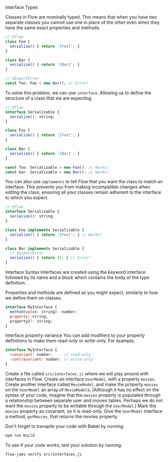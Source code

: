 Interface Types

Classes in Flow are nominally typed. This means that when you have two separate classes you cannot use one in place of the other even when they have the same exact properties and methods.

```js
// @flow
class Foo {
  serialize() { return '[Foo]'; }
}

class Bar {
  serialize() { return '[Bar]'; }
}

// $ExpectError
const foo: Foo = new Bar(); // Error!
```

To solve this problem, we can use `interface`.  Allowing us to define the structure of a class that we are expecting.

```js
// @flow
interface Serializable {
  serialize(): string;
}

class Foo {
  serialize() { return '[Foo]'; }
}

class Bar {
  serialize() { return '[Bar]'; }
}

const foo: Serializable = new Foo(); // Works!
const bar: Serializable = new Bar(); // Works!
```

You can also use `implements` to tell Flow that you want the class to match an interface. This prevents you from making incompatible changes when editing the class, ensuring all your classes remain adherent to the interface to which you expect.

```js
// @flow
interface Serializable {
  serialize(): string;
}

class Foo implements Serializable {
  serialize() { return '[Foo]'; } // Works!
}

class Bar implements Serializable {
  // $ExpectError
  serialize() { return 42; } // Error!
}
```

Interface Syntax
Interfaces are created using the keyword interface followed by its name and a block which contains the body of the type definition.

Properties and methods are defined as you might expect, similarly to how we define them on classes.

```js
interface MyInterface {
  method(value: string): number;
  property: string;
  property2?: string;
}
```

Interface property variance
You can add modifiers to your property definitions to make them read-only or write-only. For example,

```js
interface MyInterface {
  +covariant: number;     // read-only
  -contravariant: number; // write-only
}
```

Create a file called `src/interfaces.js` where we will play around with interfaces in Flow.  Create an interface `UserModel`, with a property `movies`.  Create another interface called `MovieModel`, and make the property `movies` on the `UserModel` an array of `MovieModel`s.  (Although it has no effect on the syntax of your code, imagine that the `movies` property is populated through a relationship between separate user and movies tables.  Perhaps we do not want the `movies` property to be writable through the `UserModel`.)  Mark the `movies` property as covariant, so it is read-only.  Give the `UserModel` interface a method, `getMovies`, that returns the movies property.

Don't forget to transpile your code with Babel by running:
```bash
npm run build
```

To see if your code works, test your solution by running:

```bash
flow-jams verify src/interfaces.js
```
